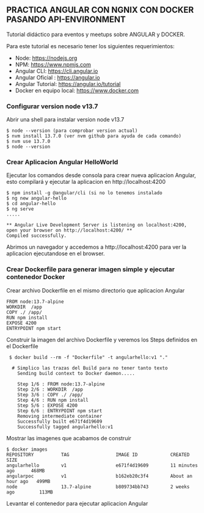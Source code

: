 **PRACTICA ANGULAR CON NGNIX CON DOCKER PASANDO API-ENVIRONMENT**
------------------------------------------------------------------

Tutorial didáctico para eventos y meetups sobre ANGULAR y DOCKER.

Para este tutorial es necesario tener los siguientes requerimientos:

- Node: https://nodejs.org
- NPM: https://www.npmjs.com
- Angular CLI: https://cli.angular.io
- Angular Oficial : https://angular.io
- Angular Tutorial: https://angular.io/tutorial
- Docker en equipo local: https://www.docker.com

### Configurar version node v13.7

Abrir una shell para instalar version node v13.7
```
$ node --version (para comprobar version actual)
$ nvm install 13.7.0 (ver nvm github para ayuda de cada comando)
$ nvm use 13.7.0
$ node --version 
```

### Crear Aplicacion Angular HelloWorld

Ejecutar los comandos desde consola para crear nueva aplicacion Angular, esto compilará y ejecutar la aplicacion en http://localhost:4200
```
$ npm install -g @angular/cli (si no lo tenemos instalado
$ ng new angular-hello
$ cd angular-hello
$ ng serve
.....

** Angular Live Development Server is listening on localhost:4200, open your browser on http://localhost:4200/ **
Compiled successfully.
```
Abrimos un navegador y accedemos a http://localhost:4200 para ver la aplicacion ejecutandose en el browser.

### Crear Dockerfile para generar imagen simple y ejecutar contenedor Docker

Crear archivo Dockerfile en el mismo directorio que aplicacion Angular
```
FROM node:13.7-alpine
WORKDIR  /app
COPY ./ /app/
RUN npm install
EXPOSE 4200
ENTRYPOINT npm start
```

Construir la imagen del archivo Dockerfile y veremos los Steps definidos en el Dockerfile

```
 $ docker build --rm -f "Dockerfile" -t angularhello:v1 "."
 
  # Simplico las trazas del Build para no tener tanto texto
    Sending build context to Docker daemon.....

    Step 1/6 : FROM node:13.7-alpine
    Step 2/6 : WORKDIR  /app
    Step 3/6 : COPY ./ /app/
    Step 4/6 : RUN npm install
    Step 5/6 : EXPOSE 4200
    Step 6/6 : ENTRYPOINT npm start
    Removing intermediate container
    Successfully built e671f4d19609
    Successfully tagged angularhello:v1
```

Mostrar las imagenes que acabamos de construir

```
$ docker images
REPOSITORY          TAG                 IMAGE ID            CREATED             SIZE
angularhello        v1                  e671f4d19609        11 minutes ago      468MB 
angularpoc          v1                  b162eb20c3f4        About an hour ago   499MB 
node                13.7-alpine         b809734bb743        2 weeks ago         113MB 
```

Levantar el contenedor para ejecutar aplicacion Angular


